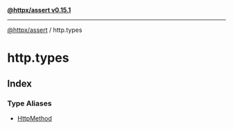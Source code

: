 [**@httpx/assert v0.15.1**](../README.md)

***

[@httpx/assert](../README.md) / http.types

# http.types

## Index

### Type Aliases

- [HttpMethod](type-aliases/HttpMethod.md)
